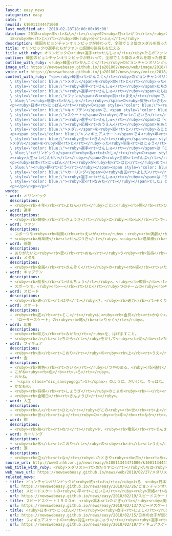 ```yaml
---
layout: easy_news
categories: easy
cate: 7
newsid: k10011344471000
last_modified_at: '2018-02-28T18:00:00+09:00'
datetime: 2018<ruby>年<rt>ねん</rt></ruby>02<ruby>月<rt>がつ</rt></ruby>28<ruby>日<rt>にち</rt></ruby>
  18<ruby>時<rt>じ</rt></ruby>00<ruby>分<rt>ふん</rt></ruby>
description: 韓国のピョンチャンオリンピックが終わって、全部で１３個のメダルを取った日本の選手たちが帰ってきました。
title: オリンピックの選手たちがファンに感謝の気持ちを伝える
title_with_ruby: オリンピックの<ruby>選手<rt>せんしゅ</rt></ruby>たちがファンに<ruby>感謝<rt>かんしゃ</rt></ruby>の<ruby>気持<rt>きも</rt></ruby>ちを<ruby>伝<rt>つた</rt></ruby>える
outline: 韓国のピョンチャンオリンピックが終わって、全部で１３個のメダルを取った日本の選手たちが帰ってきました。
outline_with_ruby: <ruby>韓国<rt>かんこく</rt></ruby>のピョンチャンオリンピックが<ruby>終<rt>お</rt></ruby>わって、<ruby>全部<rt>ぜんぶ</rt></ruby>で１３<ruby>個<rt>こ</rt></ruby>のメダルを<ruby>取<rt>と</rt></ruby>った<ruby>日本<rt>にっぽん</rt></ruby>の<ruby>選手<rt>せんしゅ</rt></ruby>たちが<ruby>帰<rt>かえ</rt></ruby>ってきました。
image_url: https://newswebeasy.github.io/ja201802/news/web/image/2018/02/27/K10011344471_1802271051_1802271053_01_02.jpg
voice_url: https://newswebeasy.github.io/ja201802/news/easy/voice/2018/02/28/k10011344471000.mp3
content_with_ruby: "<p><ruby>韓国<rt>かんこく</rt></ruby>のピョンチャンオリンピックが<ruby>終<rt>お</rt></ruby>わって、<ruby>全部<rt>ぜんぶ</rt></ruby>で１３<ruby>個<rt>こ</rt></ruby>の<span\
  \ style=\"color: blue;\">メダル</span>を<ruby>取<rt>と</rt></ruby>った<ruby>日本<rt>にっぽん</rt></ruby>の<span\
  \ style=\"color: blue;\"><ruby>選手<rt>せんしゅ</rt></ruby></span>たちが<ruby>帰<rt>かえ</rt></ruby>ってきました。<span\
  \ style=\"color: blue;\"><ruby>選手<rt>せんしゅ</rt></ruby></span>たちは２７<ruby>日<rt>にち</rt></ruby>、<ruby>東京<rt>とうきょう</rt></ruby>の<ruby>会場<rt>かいじょう</rt></ruby>に<ruby>集<rt>あつ</rt></ruby>まった１０００<ruby>人<rt>にん</rt></ruby><ruby>以上<rt>いじょう</rt></ruby>の<span\
  \ style=\"color: blue;\">ファン</span>の<ruby>前<rt>まえ</rt></ruby>で、<span style=\"color:\
  \ blue;\"><ruby>感謝<rt>かんしゃ</rt></ruby></span>の<ruby>気持<rt>きも</rt></ruby>ちなどを<ruby>伝<rt>つた</rt></ruby>えました。</p>\n\
  <p><ruby>日本<rt>にっぽん</rt></ruby>の<span style=\"color: blue;\"><ruby>選手<rt>せんしゅ</rt></ruby></span>の<span\
  \ style=\"color: blue;\">キャプテン</span>で、<span style=\"color: blue;\">スピード</span><span\
  \ style=\"color: blue;\">スケート</span>の<ruby>小平<rt>こだいら</rt></ruby><ruby>奈緒<rt>なお</rt></ruby><span\
  \ style=\"color: blue;\"><ruby>選手<rt>せんしゅ</rt></ruby></span>は「<ruby>温<rt>あたた</rt></ruby>かい<span\
  \ style=\"color: blue;\"><ruby>応援<rt>おうえん</rt></ruby></span>をありがとうございました。たくさんの<span\
  \ style=\"color: blue;\">メダル</span>を<ruby>取<rt>と</rt></ruby>ることができたのは、みんなが<ruby>自分<rt>じぶん</rt></ruby>の<ruby>力<rt>ちから</rt></ruby>を<ruby>出<rt>だ</rt></ruby>して、<ruby>最後<rt>さいご</rt></ruby>まで<ruby>頑張<rt>がんば</rt></ruby>ったからだと<ruby>思<rt>おも</rt></ruby>います」と<ruby>話<rt>はな</rt></ruby>しました。</p>\n\
  <p><span style=\"color: blue;\">フィギュアスケート</span>で４<ruby>年<rt>ねん</rt></ruby><ruby>前<rt>まえ</rt></ruby>に<ruby>続<rt>つづ</rt></ruby>いて<span\
  \ style=\"color: blue;\"><ruby>金<rt>きん</rt></ruby></span><span style=\"color: blue;\"\
  >メダル</span>を<ruby>取<rt>と</rt></ruby>った<ruby>羽生<rt>はにゅう</rt></ruby><ruby>結弦<rt>ゆづる</rt></ruby><span\
  \ style=\"color: blue;\"><ruby>選手<rt>せんしゅ</rt></ruby></span>は「この<span style=\"color:\
  \ blue;\">オリンピック</span>が<ruby>私<rt>わたし</rt></ruby>の<span style=\"color: blue;\"\
  ><ruby>人生<rt>じんせい</rt></ruby></span>の<ruby>全部<rt>ぜんぶ</rt></ruby>だと<ruby>思<rt>おも</rt></ruby>って<ruby>頑張<rt>がんば</rt></ruby>りました」と<ruby>話<rt>はな</rt></ruby>しました。</p>\n\
  <p><ruby>日本<rt>にっぽん</rt></ruby>が<ruby>初<rt>はじ</rt></ruby>めて<span style=\"color:\
  \ blue;\"><ruby>銅<rt>どう</rt></ruby></span><span style=\"color: blue;\">メダル</span>を<ruby>取<rt>と</rt></ruby>った<span\
  \ style=\"color: blue;\">カーリング</span>の<ruby>吉田<rt>よしだ</rt></ruby><ruby>知那美<rt>ちなみ</rt></ruby><span\
  \ style=\"color: blue;\"><ruby>選手<rt>せんしゅ</rt></ruby></span>は「うれしくてみんなで<ruby>泣<rt>な</rt></ruby>きました。<ruby>今<rt>いま</rt></ruby>まででいちばんの<span\
  \ style=\"color: blue;\"><ruby>涙<rt>なみだ</rt></ruby></span>でした」と<ruby>話<rt>はな</rt></ruby>しました。</p>\n\
  <p></p>\n<p></p>"
words:
- word: オリンピック
  descriptions:
  - <ruby><rb>４年</rb><rt>よねん</rt></ruby>ごとに<ruby><rb>開</rb><rt>ひら</rt></ruby>かれ、<ruby><rb>世界</rb><rt>せかい</rt></ruby>じゅうの<ruby><rb>国々</rb><rt>くにぐに</rt></ruby>から<ruby><rb>選手</rb><rt>せんしゅ</rt></ruby>が<ruby><rb>参加</rb><rt>さんか</rt></ruby>する<ruby><rb>競技大会</rb><rt>きょうぎたいかい</rt></ruby>。<ruby><rb>古代</rb><rt>こだい</rt></ruby>ギリシャのオリンピアで<ruby><rb>開</rb><rt>ひら</rt></ruby>かれた<ruby><rb>古代</rb><rt>こだい</rt></ruby>オリンピックにならって、フランスのクーベルタンの<ruby><rb>力</rb><rt>ちから</rt></ruby>で、１８９６<ruby><rb>年</rb><rt>ねん</rt></ruby>にギリシャのアテネで<ruby><rb>開</rb><rt>ひら</rt></ruby>かれたのが、<ruby><rb>近代</rb><rt>きんだい</rt></ruby>オリンピックの<ruby><rb>始</rb><rt>はじ</rt></ruby>まり。<ruby><rb>五輪</rb><rt>ごりん</rt></ruby>。
- word: 選手
  descriptions:
  - <ruby><rb>競技</rb><rt>きょうぎ</rt></ruby>に<ruby><rb>出</rb><rt>で</rt></ruby>るために<ruby><rb>選</rb><rt>えら</rt></ruby>ばれた<ruby><rb>人</rb><rt>ひと</rt></ruby>。
- word: ファン
  descriptions:
  - スポーツや<ruby><rb>映画</rb><rt>えいが</rt></ruby>・<ruby><rb>演劇</rb><rt>えんげき</rt></ruby>などが、<ruby><rb>特別</rb><rt>とくべつ</rt></ruby>に<ruby><rb>好</rb><rt>す</rt></ruby>きな<ruby><rb>人</rb><rt>ひと</rt></ruby>。または、ある<ruby><rb>俳優</rb><rt>はいゆう</rt></ruby>や、<ruby><rb>選手</rb><rt>せんしゅ</rt></ruby>などを<ruby><rb>熱心</rb><rt>ねっしん</rt></ruby>に<ruby><rb>応援</rb><rt>おうえん</rt></ruby>する<ruby><rb>人</rb><rt>ひと</rt></ruby>。フアン。
  - <ruby><rb>扇風機</rb><rt>せんぷうき</rt></ruby>。<ruby><rb>送風機</rb><rt>そうふうき</rt></ruby>。<ruby><rb>換気扇</rb><rt>かんきせん</rt></ruby>。
- word: 感謝
  descriptions:
  - ありがたいと<ruby><rb>思</rb><rt>おも</rt></ruby>う<ruby><rb>気持</rb><rt>きも</rt></ruby>ち。また、その<ruby><rb>気持</rb><rt>きも</rt></ruby>ちを<ruby><rb>表</rb><rt>あらわ</rt></ruby>すこと。
- word: メダル
  descriptions:
  - <ruby><rb>金属</rb><rt>きんぞく</rt></ruby>の<ruby><rb>板</rb><rt>いた</rt></ruby>に、<ruby><rb>絵</rb><rt>え</rt></ruby>や<ruby><rb>文字</rb><rt>もじ</rt></ruby>などをうきぼりにしたもの。<ruby><rb>記念品</rb><rt>きねんひん</rt></ruby>や<ruby><rb>賞品</rb><rt>しょうひん</rt></ruby>などにする。
- word: キャプテン
  descriptions:
  - <ruby><rb>船長</rb><rt>せんちょう</rt></ruby>。<ruby><rb>艦長</rb><rt>かんちょう</rt></ruby>。
  - スポーツで、<ruby><rb>一</rb><rt>ひと</rt></ruby>つのチームの<ruby><rb>中心</rb><rt>ちゅうしん</rt></ruby>になる<ruby><rb>人</rb><rt>ひと</rt></ruby>。<ruby><rb>主将</rb><rt>しゅしょう</rt></ruby>。
- word: スピード
  descriptions:
  - <ruby><rb>速</rb><rt>はや</rt></ruby>さ。<ruby><rb>速力</rb><rt>そくりょく</rt></ruby>。
- word: スケート
  descriptions:
  - <ruby><rb>底</rb><rt>そこ</rt></ruby>に<ruby><rb>金具</rb><rt>かなぐ</rt></ruby>の<ruby><rb>刃</rb><rt>は</rt></ruby>がついているくつをはいて、<ruby><rb>氷</rb><rt>こおり</rt></ruby>の<ruby><rb>上</rb><rt>うえ</rt></ruby>をすべるスポーツ。アイススケート。また、そのためのくつ。
  - 「ローラースケート」の<ruby><rb>略</rb><rt>りゃく</rt></ruby>。
- word: 応援
  descriptions:
  - <ruby><rb>味方</rb><rt>みかた</rt></ruby>を、はげますこと。
  - <ruby><rb>力</rb><rt>ちから</rt></ruby>をかして<ruby><rb>助</rb><rt>たす</rt></ruby>けること。
- word: フィギュア
  descriptions:
  - <ruby><rb>氷</rb><rt>こおり</rt></ruby>の<ruby><rb>上</rb><rt>うえ</rt></ruby>を、<ruby><rb>音楽</rb><rt>おんがく</rt></ruby>に<ruby><rb>合</rb><rt>あ</rt></ruby>わせておどるようにすべって、<ruby><rb>美</rb><rt>うつく</rt></ruby>しさやわざをきそうスケート<ruby><rb>競技</rb><rt>きょうぎ</rt></ruby>。
- word: 金
  descriptions:
  - <ruby><rb>黄色</rb><rt>きいろ</rt></ruby>いつやのある、<ruby><rb>値打</rb><rt>ねう</rt></ruby>ちの<ruby><rb>高</rb><rt>たか</rt></ruby>い<ruby><rb>金属</rb><rt>きんぞく</rt></ruby>。こがね。
  - こがね<ruby><rb>色</rb><rt>いろ</rt></ruby>。
  - おかね。
  - 「<span class="dic_sansyogogi">1)</span>」のように、だいじな。りっぱな。
  - かなもの。
  - <ruby><rb>将棋</rb><rt>しょうぎ</rt></ruby>のこまの<ruby><rb>一</rb><rt>ひと</rt></ruby>つ。
  - <ruby><rb>金曜日</rb><rt>きんようび</rt></ruby>。
- word: 人生
  descriptions:
  - <ruby><rb>人</rb><rt>ひと</rt></ruby>がこの<ruby><rb>世</rb><rt>よ</rt></ruby>の<ruby><rb>中</rb><rt>なか</rt></ruby>に<ruby><rb>生</rb><rt>い</rt></ruby>きている<ruby><rb>間</rb><rt>あいだ</rt></ruby>。<ruby><rb>人</rb><rt>ひと</rt></ruby>の<ruby><rb>一生</rb><rt>いっしょう</rt></ruby>。
  - <ruby><rb>世</rb><rt>よ</rt></ruby>の<ruby><rb>中</rb><rt>なか</rt></ruby>で<ruby><rb>生</rb><rt>い</rt></ruby>きていくこと。
- word: 銅
  descriptions:
  - <ruby><rb>熱</rb><rt>ねつ</rt></ruby>や、<ruby><rb>電気</rb><rt>でんき</rt></ruby>をよく<ruby><rb>伝</rb><rt>つた</rt></ruby>える、<ruby><rb>赤</rb><rt>あか</rt></ruby>っぽい<ruby><rb>金属</rb><rt>きんぞく</rt></ruby>。あかがね。
- word: カーリング
  descriptions:
  - <ruby><rb>氷</rb><rt>こおり</rt></ruby>の<ruby><rb>上</rb><rt>うえ</rt></ruby>でするスポーツの<ruby><rb>一</rb><rt>ひと</rt></ruby>つ。<ruby><rb>四人</rb><rt>よにん</rt></ruby>ひと<ruby><rb>組</rb><rt>くみ</rt></ruby>になって、<ruby><rb>円盤</rb><rt>えんばん</rt></ruby>の<ruby><rb>形</rb><rt>かたち</rt></ruby>をした<ruby><rb>重</rb><rt>おも</rt></ruby>い<ruby><rb>石</rb><rt>いし</rt></ruby>をすべらせ、<ruby><rb>円</rb><rt>えん</rt></ruby>の<ruby><rb>中</rb><rt>なか</rt></ruby>に<ruby><rb>入</rb><rt>い</rt></ruby>れることをきそう<ruby><rb>競技</rb><rt>きょうぎ</rt></ruby>。
- word: 涙
  descriptions:
  - <ruby><rb>泣</rb><rt>な</rt></ruby>いたときや<ruby><rb>目</rb><rt>め</rt></ruby>にごみが<ruby><rb>入</rb><rt>はい</rt></ruby>ったときなどに、<ruby><rb>目</rb><rt>め</rt></ruby>から<ruby><rb>出</rb><rt>で</rt></ruby>る<ruby><rb>水</rb><rt>みず</rt></ruby>のようなもの。
source_url: http://www3.nhk.or.jp/news/easy/k10011344471000/k10011344471000.html
web_title_with_ruby: <ruby>メダリスト<rt>めだりすと</rt></ruby>たちは<ruby>何<rt>なに</rt></ruby>を<ruby>語<rt>かた</rt></ruby>る？<ruby>帰国<rt>きこく</rt></ruby><ruby>報告会<rt>ほうこくかい</rt></ruby>
web_news_url: https://newswebeasy.github.io/news/web/2018/02/27/メダリストたちは何を語る帰国報告会
related_news:
- title: ピョンチャンオリンピックが<ruby>終<rt>お</rt></ruby>わる　<ruby>日本<rt>にっぽん</rt></ruby>のメダルは１３<ruby>個<rt>こ</rt></ruby>
  url: https://newswebeasy.github.io/news/easy/2018/02/26/ピョンチャンオリンピックが終わる-日本のメダルは13個
- title: スピードスケートの<ruby>小平<rt>こだいら</rt></ruby><ruby>奈緒<rt>なお</rt></ruby><ruby>選手<rt>せんしゅ</rt></ruby>が<ruby>金<rt>きん</rt></ruby>メダルを<ruby>取<rt>と</rt></ruby>る
  url: https://newswebeasy.github.io/news/easy/2018/02/19/スピードスケートの小平奈緒選手が金メダルを取る
- title: スピードスケート１５００ｍ　<ruby>高木<rt>たかぎ</rt></ruby><ruby>美帆<rt>みほ</rt></ruby><ruby>選手<rt>せんしゅ</rt></ruby>が<ruby>銀<rt>ぎん</rt></ruby>メダル
  url: https://newswebeasy.github.io/news/easy/2018/02/13/スピードスケート1500m-高木美帆選手が銀メダル
- title: <ruby>日本<rt>にっぽん</rt></ruby>の<ruby>女子<rt>じょし</rt></ruby>が<ruby>銀<rt>ぎん</rt></ruby>と<ruby>銅<rt>どう</rt></ruby>メダル　スピードスケート１０００m
  url: https://newswebeasy.github.io/news/easy/2018/02/15/日本の女子が銀と銅メダル-スピードスケート1000m
- title: フィギュアスケートの<ruby>羽生<rt>はにゅう</rt></ruby><ruby>選手<rt>せんしゅ</rt></ruby>が<ruby>金<rt>きん</rt></ruby>メダル　<ruby>宇野<rt>うの</rt></ruby><ruby>選手<rt>せんしゅ</rt></ruby>は<ruby>銀<rt>ぎん</rt></ruby>
  url: https://newswebeasy.github.io/news/easy/2018/02/19/フィギュアスケートの羽生選手が金メダル-宇野選手は銀
...
```

